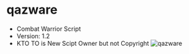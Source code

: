 # qazware
- Combat Warrior Script
- Version: 1.2
- KTO TO is New Scipt Owner but not Copyright
![qazware](https://cdn.discordapp.com/attachments/966772523117211678/1039964155517603931/20221110_0005422.gif)
